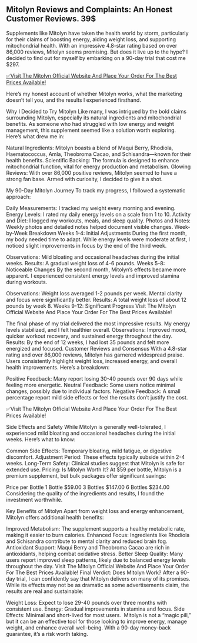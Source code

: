 ## Mitolyn Reviews and Complaints: An Honest Customer Reviews. 39$

Supplements like Mitolyn have taken the health world by storm, particularly for their claims of boosting energy, aiding weight loss, and supporting mitochondrial health. With an impressive 4.8-star rating based on over 86,000 reviews, Mitolyn seems promising.﻿ But does it live up to the hype? I decided to find out for myself by embarking on a 90-day trial that cost me $297.
 
[✅Visit The Mitolyn Official Website And Place Your Order For The Best Prices Available!](https://6c85f3pp-2renabfjnr8487p3b.hop.clickbank.net)

Here’s my honest account of whether Mitolyn works, what the marketing doesn’t tell you, and the results I experienced firsthand.

Why I Decided to Try Mitolyn﻿
Like many, I was intrigued by the bold claims surrounding Mitolyn, especially its natural ingredients and mitochondrial benefits. As someone who had struggled with low energy and weight management, this supplement seemed like a solution worth exploring. Here’s what drew me in:

Natural Ingredients: Mit﻿olyn boasts a blend of Maqui Berry, Rhodiola, Haematococcus, Amla, Theobroma Cacao, and Schisandra—known for their health benefits.
Scientific Backing: The formula is designed to enhance mitochondrial function, vital for energy production and metabolism.
Glowing Reviews: With ov﻿er 86,000 positive reviews, Mitolyn seemed to have a strong fan base.
Armed with curiosity, I decided to give it a shot.

My 90-Day Mitolyn Journey﻿
To track my progress, I followed a systematic approach:

Daily Measurements: I tracked my weight every morning and evening.
Energy Levels: I rated my daily energy levels on a scale from 1 to 10.
Activity and Diet: I logged my workouts, meals, and sleep quality.
Photos and Notes: Weekly photos and detailed notes helped document visible changes.
Week-by-Week Breakdown
Weeks 1-4: Initial Adjustments
During the first month, my body needed time to adapt. While energy levels were moderate at first, I noticed slight improvements in focus by the end of the third week.

Observations: Mild bloating and occasional headaches during the initial weeks.
Results: A gradual weight loss of 4-6 pounds.
Weeks 5-8: Noticeable Changes
By the second month, Mitolyn’s effects became more apparent. I experienced consistent energy levels and improved stamina during workouts.

Observations: Weight loss averaged 1-2 pounds per week. Mental clarity and focus were significantly better.
Results: A total weight loss of about 12 pounds by week 8.
Weeks 9-12: Significant Progress
Visit The Mitolyn Official Website And Place Your Order For The Best Prices Available!

The final phase of my trial delivered the most impressive results. My energy levels stabilized, and I felt healthier overall.
Observations: Improved mood, quicker workout recovery, and sustained energy throughout the day.
Results: By the end of 12 weeks, I had lost 35 pounds and felt more energized and focused.
Customer Reviews and Consensus
With a 4.8-star rating and over 86,000 reviews, Mitolyn has garnered widespread praise. Users consistently highlight weight loss, increased energy, and overall health improvements. Here’s a breakdown:

Positive Feedback: Many report losing 30-40 pounds over 90 days while feeling more energetic.
Neutral Feedback: Some users notice minimal changes, possibly due to individual factors.
Negative Feedback: A small percentage report mild side effects or feel the results don’t justify the cost.
 
✅Visit The Mitolyn Official Website And Place Your Order For The Best Prices Available!
 
Side Effects and Safety
While Mitolyn is generally well-tolerated, I experienced mild bloating and occasional headaches during the initial weeks. Here’s what to know:

Common Side Effects: Temporary bloating, mild fatigue, or digestive discomfort.
Adjustment Period: These effects typically subside within 2-4 weeks.
Long-Term Safety: Clinical studies suggest that Mitolyn is safe for extended use.
Pricing: Is Mitolyn Worth It?
At $59 per bottle, Mitolyn is a premium supplement, but bulk packages offer significant savings:

Price per Bottle
1 Bottle $59.00
3 Bottles $147.00
6 Bottles $234.00
Considering the quality of the ingredients and results, I found the investment worthwhile.

Key Benefits of Mitolyn
Apart from weight loss and energy enhancement, Mitolyn offers additional health benefits:

Improved Metabolism: The supplement supports a healthy metabolic rate, making it easier to burn calories.
Enhanced Focus: Ingredients like Rhodiola and Schisandra contribute to mental clarity and reduced brain fog.
Antioxidant Support: Maqui Berry and Theobroma Cacao are rich in antioxidants, helping combat oxidative stress.
Better Sleep Quality: Many users report improved sleep patterns, likely due to balanced energy levels throughout the day.
Visit The Mitolyn Official Website And Place Your Order For The Best Prices Available!
Final Verdict: Does Mitolyn Work?
After a 90-day trial, I can confidently say that Mitolyn delivers on many of its promises. While its effects may not be as dramatic as some advertisements claim, the results are real and sustainable:

Weight Loss: Expect to lose 29-40 pounds over three months with consistent use.
Energy: Gradual improvements in stamina and focus.
Side Effects: Minimal and short-lived for most users.
 ﻿
Mitolyn is not a “magic pill,” but it can be an effective tool for those looking to improve energy, manage weight, and enhance overall well-being. With a 90-day money-back guarantee, it’s a risk worth taking.
